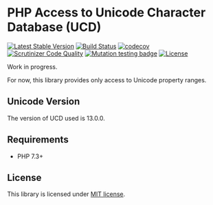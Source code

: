 # PHP Access to Unicode Character Database (UCD)
[![Latest Stable Version](https://poser.pugx.org/remorhaz/ucd/v/stable)](https://packagist.org/packages/remorhaz/ucd)
[![Build Status](https://travis-ci.com/remorhaz/php-ucd.svg?branch=master)](https://travis-ci.com/remorhaz/php-ucd)
[![codecov](https://codecov.io/gh/remorhaz/php-ucd/branch/master/graph/badge.svg)](https://codecov.io/gh/remorhaz/php-ucd)
[![Scrutinizer Code Quality](https://scrutinizer-ci.com/g/remorhaz/php-ucd/badges/quality-score.png?b=master)](https://scrutinizer-ci.com/g/remorhaz/php-ucd/?branch=master)
[![Mutation testing badge](https://img.shields.io/endpoint?style=flat&url=https%3A%2F%2Fbadge-api.stryker-mutator.io%2Fgithub.com%2Fremorhaz%2Fphp-ucd%2Fmaster)](https://dashboard.stryker-mutator.io/reports/github.com/remorhaz/php-ucd/master)
[![License](https://poser.pugx.org/remorhaz/ucd/license)](https://packagist.org/packages/remorhaz/ucd)

Work in progress.

For now, this library provides only access to Unicode property ranges.

## Unicode Version
The version of UCD used is 13.0.0.

## Requirements
- PHP 7.3+

## License
This library is licensed under [MIT license](./LICENSE).
